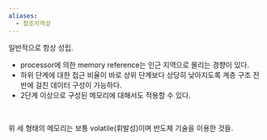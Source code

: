 ```yaml
---
aliases:
  - 참조지역성
---
```


일반적으로 항상 성립.   
- processor에 의한 memory reference는 인근 지역으로 몰리는 경향이 있다.    
- 하위 단계에 대한 접근 비율이 바로 상위 단계보다 상당히 낮아지도록 계층 구조 전반에 걸친 데이터 구성이 가능하다.   
- 2단계 이상으로 구성된 메모리에 대해서도 적용할 수 있다.    
<br>

위 세 형태의 메모리는 보통 volatile(휘발성)이며 반도체 기술을 이용한 것들.    